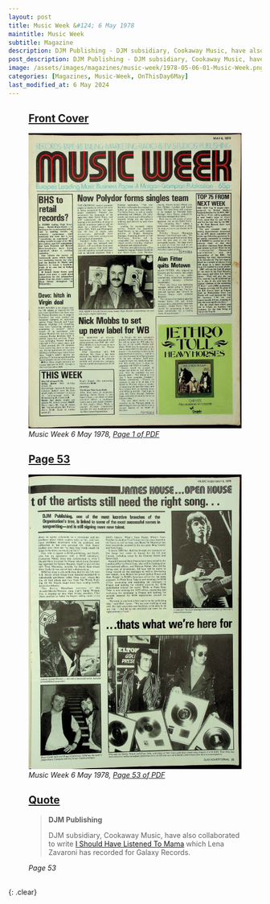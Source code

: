 ```yaml
---
layout: post
title: Music Week &#124; 6 May 1978
maintitle: Music Week
subtitle: Magazine
description: DJM Publishing - DJM subsidiary, Cookaway Music, have also collaborated to write I Should Have Listened To Mama which Lena Zavaroni has recorded for Galaxy Records.
post_description: DJM Publishing - DJM subsidiary, Cookaway Music, have also collaborated to write I Should Have Listened To Mama which Lena Zavaroni has recorded for Galaxy Records.
image: /assets/images/magazines/music-week/1978-05-06-01-Music-Week.png
categories: [Magazines, Music-Week, OnThisDay6May]
last_modified_at: 6 May 2024
---
```


<figure class="fig1">
<h2 id="infobox1"><a href="#infobox1">Front Cover</a></h2>
<a href="/assets/images/magazines/music-week/1978-05-06-01-Music-Week.png"><img src="/assets/images/magazines/music-week/1978-05-06-01-Music-Week.png" class="full-width zoom-in" /></a>
<cite>Music Week 6 May 1978, <a class="external-link" href="https://worldradiohistory.com/UK/Music-Week/1978/Music-Week-1978-05-06.pdf">Page 1 of PDF</a></cite>
</figure>

<figure class="fig2">
<h2 id="infobox2"><a href="#infobox2">Page 53</a></h2>
<a href="/assets/images/magazines/music-week/1978-05-06-53-Music-Week.png"><img src="/assets/images/magazines/music-week/1978-05-06-53-Music-Week.png" class="full-width zoom-in" /></a>
<cite>Music Week 6 May 1978, <a class="external-link" href="https://worldradiohistory.com/UK/Music-Week/1978/Music-Week-1978-05-06.pdf#page=53">Page 53 of PDF</a></cite>
</figure>

<figure class="fig3">
<h2 id="infobox3"><a href="#infobox3">Quote</a></h2>
<blockquote>
<p><strong>DJM Publishing</strong></p>
<p>DJM subsidiary, Cookaway Music, have also collaborated to write <a href="/discography/singles/1978-03-17-i-shouldve-listened-to-mama-uk">I Should Have Listened To Mama</a> which Lena Zavaroni has recorded for Galaxy Records.</p>
</blockquote>
<cite>Page 53</cite>
</figure>

<br />{: .clear}

